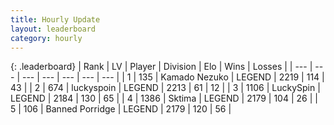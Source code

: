 ```yaml
---
title: Hourly Update
layout: leaderboard
category: hourly
---
```


{: .leaderboard}
| Rank | LV | Player | Division | Elo | Wins | Losses |
| --- | --- | --- | --- | --- | --- | --- |
| <span data-change="0">1</span> | 135 | <span title="ID: 665001">Kamado Nezuko</span> | LEGEND | <span data-change="0">2219</span> | <span data-change="0">114</span> | <span data-change="0">43</span> |
| <span data-change="0">2</span> | 674 | <span title="ID: 512212">luckyspoin</span> | LEGEND | <span data-change="0">2213</span> | <span data-change="0">61</span> | <span data-change="0">12</span> |
| <span data-change="1">3</span> | 1106 | <span title="ID: 498412">LuckySpin</span> | LEGEND | <span data-change="0">2184</span> | <span data-change="0">130</span> | <span data-change="0">65</span> |
| <span data-change="-1">4</span> | 1386 | <span title="ID: 353063">Sktima</span> | LEGEND | <span data-change="-9">2179</span> | <span data-change="1">104</span> | <span data-change="1">26</span> |
| <span data-change="2">5</span> | 106 | <span title="ID: 659170">Banned Porridge</span> | LEGEND | <span data-change="14">2179</span> | <span data-change="2">120</span> | <span data-change="0">56</span> |